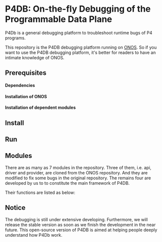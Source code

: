 # P4DB: On-the-fly Debugging of the Programmable Data Plane

P4Db is a general debugging platform to troubleshoot runtime bugs of P4 programs.

This repository is the P4DB debugging platform running on [ONOS](http://onosproject.org/). So if you want to use the P4DB debugging platform, it's better for readers to have an intimate knowledge of ONOS.

## Prerequisites

#### Dependencies


#### Installation of ONOS 

#### Installation of dependent modules


## Install

## Run

## Modules

There are as many as 7 modules in the repository. Three of them, i.e. api, driver and provider, are cloned from the ONOS repository. And they are modified to fix some bugs in the original repository. The remains four are developed by us to to constitute the main framework of P4DB.

Their functions are listed as below:


## Notice 

The debugging is still under extensive developing. Furthermore, we will release the stable version as soon as we finish the development in the near future. This open-source version of P4DB is aimed at helping people deeply understand how P4Db work.

